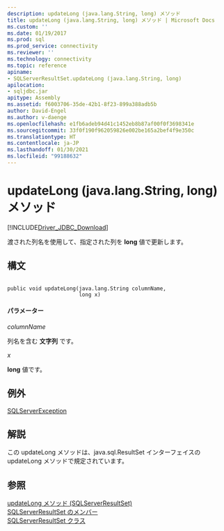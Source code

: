 ```yaml
---
description: updateLong (java.lang.String, long) メソッド
title: updateLong (java.lang.String, long) メソッド | Microsoft Docs
ms.custom: ''
ms.date: 01/19/2017
ms.prod: sql
ms.prod_service: connectivity
ms.reviewer: ''
ms.technology: connectivity
ms.topic: reference
apiname:
- SQLServerResultSet.updateLong (java.lang.String, long)
apilocation:
- sqljdbc.jar
apitype: Assembly
ms.assetid: f6003706-35de-42b1-8f23-899a388adb5b
author: David-Engel
ms.author: v-daenge
ms.openlocfilehash: e1fb6adeb94d41c1452eb8b87af00f0f3698341e
ms.sourcegitcommit: 33f0f190f962059826e002be165a2bef4f9e350c
ms.translationtype: HT
ms.contentlocale: ja-JP
ms.lasthandoff: 01/30/2021
ms.locfileid: "99188632"
---
```

# <a name="updatelong-method-javalangstring-long"></a>updateLong (java.lang.String, long) メソッド
[!INCLUDE[Driver_JDBC_Download](../../../includes/driver_jdbc_download.md)]

  渡された列名を使用して、指定された列を **long** 値で更新します。  
  
## <a name="syntax"></a>構文  
  
```  
  
public void updateLong(java.lang.String columnName,  
                       long x)  
```  
  
#### <a name="parameters"></a>パラメーター  
 *columnName*  
  
 列名を含む **文字列** です。  
  
 *x*  
  
 **long** 値です。  
  
## <a name="exceptions"></a>例外  
 [SQLServerException](../../../connect/jdbc/reference/sqlserverexception-class.md)  
  
## <a name="remarks"></a>解説  
 この updateLong メソッドは、java.sql.ResultSet インターフェイスの updateLong メソッドで規定されています。  
  
## <a name="see-also"></a>参照  
 [updateLong メソッド &#40;SQLServerResultSet&#41;](../../../connect/jdbc/reference/updatelong-method-sqlserverresultset.md)   
 [SQLServerResultSet のメンバー](../../../connect/jdbc/reference/sqlserverresultset-members.md)   
 [SQLServerResultSet クラス](../../../connect/jdbc/reference/sqlserverresultset-class.md)  
  
  

